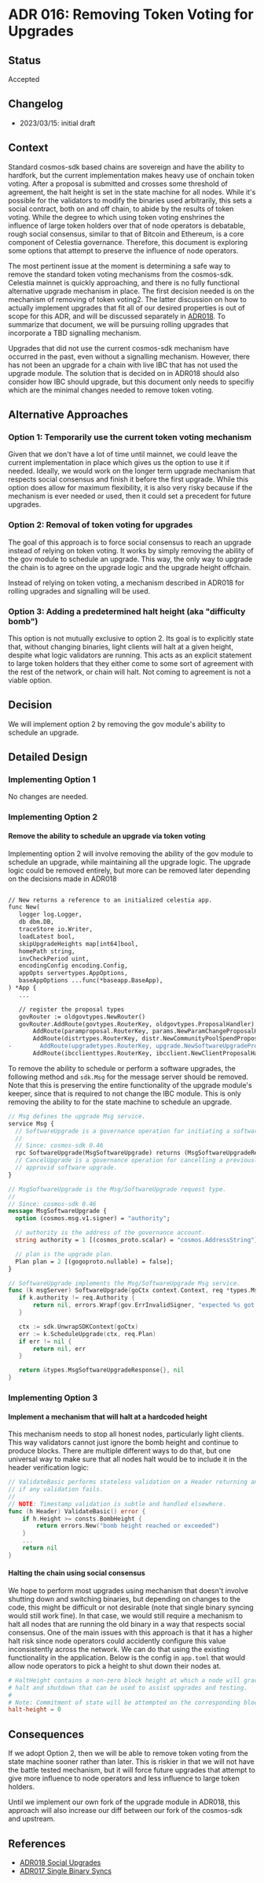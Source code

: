 # ADR 016: Removing Token Voting for Upgrades

## Status

Accepted

## Changelog

- 2023/03/15: initial draft

## Context

Standard cosmos-sdk based chains are sovereign and have the ability to hardfork,
but the current implementation makes heavy use of onchain token voting. After a
proposal is submitted and crosses some threshold of agreement, the halt height
is set in the state machine for all nodes. While it's possible for the
validators to modify the binaries used arbitrarily, this sets a social contract,
both on and off chain, to abide by the results of token voting. While the degree
to which using token voting enshrines the influence of large token holders over
that of node operators is debatable, rough social consensus, similar to that of
Bitcoin and Ethereum, is a core component of Celestia governance. Therefore,
this document is exploring some options that attempt to preserve the influence
of node operators.

The most pertinent issue at the moment is determining a safe way to remove the
standard token voting mechanisms from the cosmos-sdk. Celestia mainnet is
quickly approaching, and there is no fully functional alternative upgrade
mechanism in place. The first decision needed is on the mechanism of removing of
token voting2. The latter discussion on how to actually implement upgrades that
fit all of our desired properties is out of scope for this ADR, and will be
discussed separately in
[ADR018](https://github.com/celestiaorg/celestia-app/pull/1562). To summarize
that document, we will be pursuing rolling upgrades that incorporate a TBD
signalling mechanism.

Upgrades that did not use the current cosmos-sdk mechanism have occurred in the
past, even without a signalling mechanism. However, there has not been an
upgrade for a chain with live IBC that has not used the upgrade module. The
solution that is decided on in ADR018 should also consider how IBC should
upgrade, but this document only needs to specifiy which are the minimal changes
needed to remove token voting.

## Alternative Approaches

### Option 1: Temporarily use the current token voting mechanism

Given that we don't have a lot of time until mainnet, we could leave the current
implementation in place which gives us the option to use it if needed. Ideally,
we would work on the longer term upgrade mechanism that respects social
consensus and finish it before the first upgrade. While this option does allow
for maximum flexibility, it is also very risky because if the mechanism is ever
needed or used, then it could set a precedent for future upgrades.

### Option 2: Removal of token voting for upgrades

The goal of this approach is to force social consensus to reach an upgrade
instead of relying on token voting. It works by simply removing the ability of
the gov module to schedule an upgrade. This way, the only way to upgrade the
chain is to agree on the upgrade logic and the upgrade height offchain.

Instead of relying on token voting, a mechanism described in ADR018 for rolling
upgrades and signalling will be used.

### Option 3: Adding a predetermined halt height (aka "difficulty bomb")

This option is not mutually exclusive to option 2. Its goal is to explicitly
state that, without changing binaries, light clients will halt at a given
height, despite what logic validators are running. This acts as an explicit
statement to large token holders that they either come to some sort of agreement
with the rest of the network, or chain will halt. Not coming to agreement is not
a viable option.

## Decision

We will implement option 2 by removing the gov module's ability to schedule an
upgrade.

## Detailed Design

### Implementing Option 1

No changes are needed.

### Implementing Option 2

#### Remove the ability to schedule an upgrade via token voting

Implementing option 2 will involve removing the ability of the gov module to
schedule an upgrade, while maintaining all the upgrade logic. The upgrade logic
could be removed entirely, but more can be removed later depending on the
decisions made in ADR018

```diff

// New returns a reference to an initialized celestia app.
func New(
   logger log.Logger,
   db dbm.DB,
   traceStore io.Writer,
   loadLatest bool,
   skipUpgradeHeights map[int64]bool,
   homePath string,
   invCheckPeriod uint,
   encodingConfig encoding.Config,
   appOpts servertypes.AppOptions,
   baseAppOptions ...func(*baseapp.BaseApp),
) *App {
   ...

   // register the proposal types
   govRouter := oldgovtypes.NewRouter()
   govRouter.AddRoute(govtypes.RouterKey, oldgovtypes.ProposalHandler).
       AddRoute(paramproposal.RouterKey, params.NewParamChangeProposalHandler(app.ParamsKeeper)).
       AddRoute(distrtypes.RouterKey, distr.NewCommunityPoolSpendProposalHandler(app.DistrKeeper)).
-        AddRoute(upgradetypes.RouterKey, upgrade.NewSoftwareUpgradeProposalHandler(app.UpgradeKeeper)).
       AddRoute(ibcclienttypes.RouterKey, ibcclient.NewClientProposalHandler(app.IBCKeeper.ClientKeeper))
```

To remove the ability to schedule or perform a software upgrades, the following
method and `sdk.Msg` for the message server should be removed. Note that this is
preserving the entire functionality of the upgrade module's keeper, since that
is required to not change the IBC module. This is only removing the ability to
for the state machine to schedule an upgrade.

```proto
// Msg defines the upgrade Msg service.
service Msg {
  // SoftwareUpgrade is a governance operation for initiating a software upgrade.
  //
  // Since: cosmos-sdk 0.46
  rpc SoftwareUpgrade(MsgSoftwareUpgrade) returns (MsgSoftwareUpgradeResponse);
  // CancelUpgrade is a governance operation for cancelling a previously
  // approvid software upgrade.
}

// MsgSoftwareUpgrade is the Msg/SoftwareUpgrade request type.
//
// Since: cosmos-sdk 0.46
message MsgSoftwareUpgrade {
  option (cosmos.msg.v1.signer) = "authority";

  // authority is the address of the governance account.
  string authority = 1 [(cosmos_proto.scalar) = "cosmos.AddressString"];

  // plan is the upgrade plan.
  Plan plan = 2 [(gogoproto.nullable) = false];
}
```

```go
// SoftwareUpgrade implements the Msg/SoftwareUpgrade Msg service.
func (k msgServer) SoftwareUpgrade(goCtx context.Context, req *types.MsgSoftwareUpgrade) (*types.MsgSoftwareUpgradeResponse, error) {
   if k.authority != req.Authority {
       return nil, errors.Wrapf(gov.ErrInvalidSigner, "expected %s got %s", k.authority, req.Authority)
   }

   ctx := sdk.UnwrapSDKContext(goCtx)
   err := k.ScheduleUpgrade(ctx, req.Plan)
   if err != nil {
       return nil, err
   }

   return &types.MsgSoftwareUpgradeResponse{}, nil
}
```

### Implementing Option 3

#### Implement a mechanism that will halt at a hardcoded height

This mechanism needs to stop all honest nodes, particularly light clients. This
way validators cannot just ignore the bomb height and continue to produce
blocks. There are multiple different ways to do that, but one universal way to
make sure that all nodes halt would be to include it in the header verification
logic:

```go
// ValidateBasic performs stateless validation on a Header returning an error
// if any validation fails.
//
// NOTE: Timestamp validation is subtle and handled elsewhere.
func (h Header) ValidateBasic() error {
    if h.Height >= consts.BombHeight {
        return errors.New("bomb height reached or exceeded")
    }
    ...
    return nil
}
```

#### Halting the chain using social consensus

We hope to perform most upgrades using mechanism that doesn't involve shutting
down and switching binaries, but depending on changes to the code, this might be
difficult or not desirable (note that single binary syncing would still work
fine). In that case, we would still require a mechanism to halt all nodes that
are running the old binary in a way that respects social consensus. One of the
main issues with this approach is that it has a higher halt risk since node
operators could accidently configure this value inconsistently across the
network. We can do that using the existing functionality in the application.
Below is the config in `app.toml` that would allow node operators to pick a height
to shut down their nodes at.

```toml
# HaltHeight contains a non-zero block height at which a node will gracefully
# halt and shutdown that can be used to assist upgrades and testing.
#
# Note: Commitment of state will be attempted on the corresponding block.
halt-height = 0
```

## Consequences

If we adopt Option 2, then we will be able to remove token voting from the state
machine sooner rather than later. This is riskier in that we will not have the
battle tested mechanism, but it will force future upgrades that attempt to give
more influence to node operators and less influence to large token holders.

Until we implement our own fork of the upgrade module in ADR018, this approach
will also increase our diff between our fork of the cosmos-sdk and upstream.

## References

- [ADR018 Social Upgrades](https://github.com/celestiaorg/celestia-app/pull/1562)
- [ADR017 Single Binary Syncs](https://github.com/celestiaorg/celestia-app/pull/1521)